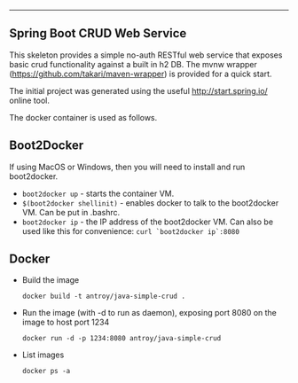 ----------------------------
Spring Boot CRUD Web Service
----------------------------

This skeleton provides a simple no-auth RESTful web service that exposes basic crud functionality against a built in h2 DB. 
The mvnw wrapper (https://github.com/takari/maven-wrapper) is provided for a quick start.

The initial project was generated using the useful http://start.spring.io/ online tool.

The docker container is used as follows.

Boot2Docker
-----------

If using MacOS or Windows, then you will need to install and run boot2docker.

* ``boot2docker up`` - starts the container VM.
* ``$(boot2docker shellinit)`` - enables docker to talk to the boot2docker VM. Can be put in .bashrc.
* ``boot2docker ip`` - the IP address of the boot2docker VM. Can also be used like this for convenience:
    ``curl `boot2docker ip`:8080``

Docker
------

* Build the image

    ``docker build -t antroy/java-simple-crud .``

* Run the image (with -d to run as daemon), exposing port 8080 on the image to host port 1234

    ``docker run -d -p 1234:8080 antroy/java-simple-crud``

* List images

    ``docker ps -a``

